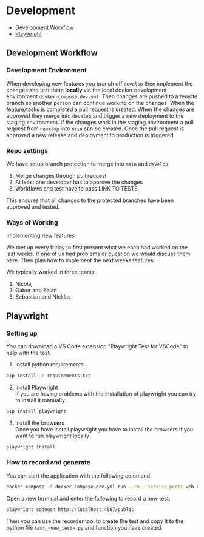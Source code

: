 # Development

- [Development Workflow](#Development%20Workflow)
- [Playwright](#Playwright)

## Development Workflow

### Development Environment

When developing new features you branch off `develop` then implement the changes and test them **locally** via the local docker development environment `dovker-compose.dev.yml`. Then changes are pushed to a remote branch so another person can continue working on the changes. When the feature/tasks is completed a pull request is created. When the changes are approved they merge into `develop` and trigger a new deployment to the staging environment. If the changes work in the staging environment a pull request from `develop` into `main` can be created. Once the pull request is approved a new release and deployment to production is triggered.   

### Repo settings

We have setup branch protection to merge into `main` and `develop` 
1. Merge changes through pull request
1. At least one developer has to approve the changes
1. Workflows and test have to pass LINK TO TESTS

This ensures that all changes to the protected branches have been approved and tested.  


### Ways of Working 


Implementing new features

We met up every friday to first present what we each had worked on the last weeks. If one of us had problems or question we would discuss them here. Then plan how to implement the next weeks features.   

We typically worked in three teams
1. Nicolaj
1. Gabor and Zalan
1. Sebastian and Nicklas

## Playwright

### Setting up

You can download a VS Code extension "Playwright Test for VSCode" to help with the test.

1. Install python requirements

```bash
pip install -r requirements.txt
```

2. Install Playwright  
If you are having problems with the installation of playwright you can try to install it manually.
 
```bash
pip install playwright
```

3. Install the browsers  
Once you have install playwright you have to install the browsers if you want to run playwright locally 

```bash
playwright install
```

### How to record and generate

You can start the application with the following command
```bash
docker compose -f docker-compose.dev.yml run --rm --service-ports web bash
```



Open a new terminal and enter the following to record a new test:
```bash
playwright codegen http://localhost:4567/public
```

Then you can use the recorder tool to create the test and copy it to the python file `test_<new_test>.py` and function you have created.

